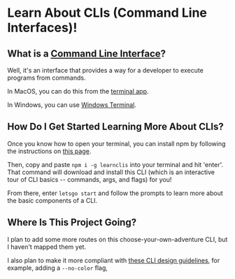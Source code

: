 # Learn About CLIs (Command Line Interfaces)!

## What is a [Command Line Interface](https://en.wikipedia.org/wiki/Command-line_interface)?

Well, it's an interface that provides a way for a developer to execute programs from commands.

In MacOS, you can do this from the [terminal app](https://support.apple.com/guide/terminal/open-or-quit-terminal-apd5265185d-f365-44cb-8b09-71a064a42125/mac).

In Windows, you can use [Windows Terminal](https://learn.microsoft.com/en-us/windows/terminal/).

## How Do I Get Started Learning More About CLIs?

Once you know how to open your terminal, you can install npm by following the instructions on [this page](https://docs.npmjs.com/downloading-and-installing-node-js-and-npm).

Then, copy and paste `npm i -g learnclis` into your terminal and hit 'enter'. That command will download and install this CLI (which is an interactive tour of CLI basics -- commands, args, and flags) for you!

From there, enter `letsgo start` and follow the prompts to learn more about the basic components of a CLI.

## Where Is This Project Going?

I plan to add some more routes on this choose-your-own-adventure CLI, but I haven't mapped them yet.

I also plan to make it more compliant with [these CLI design guidelines](https://clig.dev/), for example, adding a `--no-color` flag,

